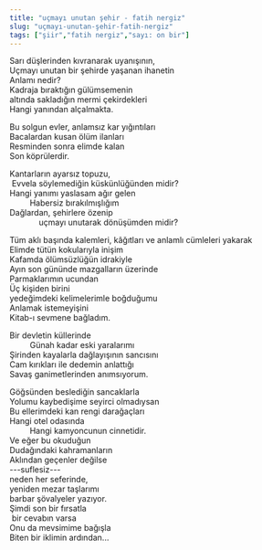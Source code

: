 ```yaml
---
title: "uçmayı unutan şehir - fatih nergiz"
slug: "uçmayı-unutan-şehir-fatih-nergiz"
tags: ["şiir","fatih nergiz","sayı: on bir"]
---
```



Sarı düşlerinden kıvranarak uyanışının,  
Uçmayı unutan bir şehirde yaşanan ihanetin  
Anlamı nedir?  
Kadraja bıraktığın gülümsemenin  
altında sakladığın mermi çekirdekleri  
Hangi yanından alçalmakta.

Bu solgun evler, anlamsız kar yığıntıları  
Bacalardan kusan ölüm ilanları  
Resminden sonra elimde kalan  
Son köprülerdir.

Kantarların ayarsız topuzu,  
 Evvela söylemediğin küskünlüğünden midir?  
Hangi yanımı yaslasam ağır gelen  
         Habersiz bırakılmışlığım  
Dağlardan, şehirlere özenip  
             uçmayı unutarak dönüşümden midir?

Tüm aklı başında kalemleri, kâğıtları ve anlamlı cümleleri yakarak  
Elimde tütün kokularıyla inişim  
Kafamda ölümsüzlüğün idrakiyle  
Ayın son gününde mazgalların üzerinde  
Parmaklarımın ucundan  
Üç kişiden birini  
yedeğimdeki kelimelerimle boğduğumu  
Anlamak istemeyişini  
Kitab-ı sevmene bağladım.

Bir devletin küllerinde  
         Günah kadar eski yaralarımı  
Şirinden kayalarla dağlayışının sancısını  
Cam kırıkları ile dedemin anlattığı  
Savaş ganimetlerinden anımsıyorum.

Göğsünden beslediğin sancaklarla  
Yolumu kaybedişime seyirci olmadıysan  
Bu ellerimdeki kan rengi darağaçları  
Hangi otel odasında  
         Hangi kamyoncunun cinnetidir.  
Ve eğer bu okuduğun  
Dudağındaki kahramanların  
Aklından geçenler değilse  
---suflesiz---  
neden her seferinde,  
yeniden mezar taşlarımı  
barbar şövalyeler yazıyor.  
Şimdi son bir fırsatla  
 bir cevabın varsa  
Onu da mevsimime bağışla  
Biten bir iklimin ardından...

